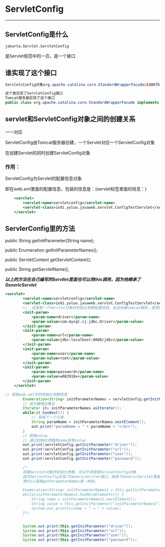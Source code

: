 # ServletConfig

*****

## ServletConfig是什么

```jakarta.Servlet.ServletConfig```

是Servlet规范中的一员，是一个接口

## 谁实现了这个接口

```java
ServletcConfig对象org.apache.catalina.core.StandardWrapperFacade@1d86fb92

这个类实现了ServletConfig接口
Tomcat服务器实现了这个接口
public class org.apache.catalina.core.StandardWrapperFacade implements ServletConfig() {}
```

## servlet和ServletConfig对象之间的创建关系

一一对应

ServletConfig由Tomcat服务器创建，一个Servlet对应一个ServletConfig对象

在创建Servlet的同时创建ServletConfig对象

### 作用：

ServletConfig为Servlet的配置信息对象

即在web.xml里面的配置信息，包装的信息是：(servlet标签里面的信息：)

```xml
    <servlet>
        <servlet-name>servletconfig</servlet-name>
        <servlet-class>indi.yuluo.javaweb.servlet.ConfigTestServlet</servlet-class>
    </servlet>
```



## ServlerConfig里的方法

public String getInitParameter(String name);

public Enumeration<String> getInitParameterNames();

public ServletContext getServletContext();

public String getServletName();

***以上的方法在自己编写的Servllet里面也可以用this调用，因为他继承了GenericServlet***

```xml
<servlet>
        <servlet-name>servletconfig</servlet-name>
        <servlet-class>indi.yuluo.javaweb.servlet.ConfigTestServlet</servlet-class>
        <!--这里是一个Servlet对象的初始化参数配置信息。会自动被tomcat解析，放到ServletConfig对象中-->
        <init-param>
            <param-name>driver</param-name>
            <param-value>com.mysql.cj.jdbc.Driver</param-value>
        </init-param>
        <init-param>
            <param-name>url</param-name>
            <param-value>jdbc:localhost:8080/jdbc</param-value>
        </init-param>
        <init-param>
            <param-name>user</param-name>
            <param-value>root</param-value>
        </init-param>
        <init-param>
            <param-name>password</param-name>
            <param-value>w082916x</param-value>
        </init-param>
    </servlet>
```



```java
// 获取web.xml中的初始化参数信息
        Enumeration<String> initParameterNames = servletConfig.getInitParameterNames();
        // 迭代器输出集合
        Iterator it= initParameterNames.asIterator();
        while(it.hasNext()) {
            // 获取下一个元素
            String paramName = initParameterNames.nextElement();
            out.print("paramName = " + paramName + "</br>");
        }
        // 获取value
        // 通过初始化参数的name获取value
        out.print(servletConfig.getInitParameter("driver"));
        out.print(servletConfig.getInitParameter("url"));
        out.print(servletConfig.getInitParameter("user"));
        out.print(servletConfig.getInitParameter("password"));

        /*
        获取Servlet对象的初始化参数，可以不用获取ServletConfig对象
        因为ServletConfig实现了GenericServlet接口，继承了GenericServlet里面的方法，所以
        用this调用getParameterNames是一样的。

        Enumeration<String> initParameterNames1 = this.getInitParameterNames();
        while(initParameterNames1.hasMoreElements()) {
            String name = initParameterNames1.nextElement();
            String value = this.getInitParameter("initParameterNames1");
            System.out.println(name + " = " + value);
        }*/


        System.out.print(this.getInitParameter("driver"));
        System.out.print(this.getInitParameter("url"));
        System.out.print(this.getInitParameter("user"));
        System.out.print(this.getInitParameter("password"));
```
